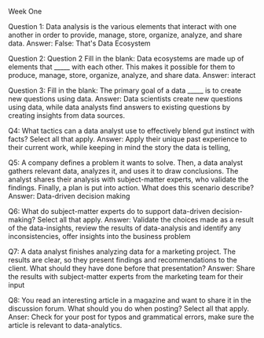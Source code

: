 Week One

Question 1: Data analysis is the various elements that interact with one another in order to provide, manage, store, organize, analyze, and share data.
Answer: False: That's Data Ecosystem

Question 2: Question 2
Fill in the blank: Data ecosystems are made up of elements that _____ with each other. This makes it possible for them to produce, manage, store, organize, analyze, and share data. Answer: interact

Question 3: Fill in the blank: The primary goal of a data _____ is to create new questions using data. 
Answer: Data scientists create new questions using data, while data analysts find answers to existing questions by creating insights from data sources.

Q4: What tactics can a data analyst use to effectively blend gut instinct with facts? Select all that apply.
Answer: Apply their unique past experience to their current work, while keeping in mind the story the data is telling, 

Q5: A company defines a problem it wants to solve. Then, a data analyst gathers relevant data, analyzes it, and uses it to draw conclusions. The analyst shares their analysis with subject-matter experts, who validate the findings. Finally, a plan is put into action. What does this scenario describe?
Answer: Data-driven decision making

Q6: What do subject-matter experts do to support data-driven decision-making? Select all that apply.
Answer: Validate the choices made as a result of the data-insights, review the results of data-analysis and identify any inconsistencies, offer insights into the business problem

Q7: A data analyst finishes analyzing data for a marketing project. The results are clear, so they present findings and recommendations to the client. What should they have done before that presentation? 
Answer: Share the results with subject-matter experts from the marketing team for their input

Q8: You read an interesting article in a magazine and want to share it in the discussion forum. What should you do when posting? Select all that apply.
Anser: Check for your post for typos and grammatical errors, make sure the article is relevant to data-analytics.

